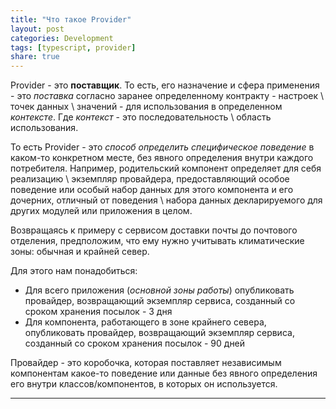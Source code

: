 ```yaml
---
title: "Что такое Provider"
layout: post
categories: Development
tags: [typescript, provider]
share: true
---
```


Provider - это **поставщик**. То есть, его назначение и сфера применения - это _поставка_ согласно заранее определенному контракту - настроек \ точек данных \ значений - для использования в определенном _контексте_. Где _контекст_ - это последовательность \ область использования.

То есть Provider - это _способ определить специфическое поведение_ в каком-то конкретном месте, без явного определения внутри каждого потребителя. Например, родительский компонент определяет для себя реализацию \ экземпляр провайдера, предоставляющий особое поведение или особый набор данных для этого компонента и его дочерних, отличный от поведения \ набора данных декларируемого для других модулей или приложения в целом.

Возвращаясь к примеру с сервисом доставки почты до почтового отделения, предположим, что ему нужно учитывать климатические зоны: обычная и крайней север.

Для этого нам понадобиться:

* Для всего приложения (_основной зоны работы_) опубликовать провайдер, возвращающий экземпляр сервиса, созданный со сроком хранения посылок - 3 дня
* Для компонента, работающего в зоне крайнего севера, опубликовать провайдер, возвращающий экземпляр сервиса, созданный со сроком хранения посылок - 90 дней

Провайдер - это коробочка, которая поставляет независимым компонентам какое-то поведение или данные без явного определения его внутри классов/компонентов, в которых он используется.

***